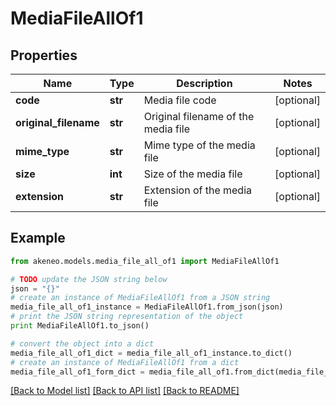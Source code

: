 # MediaFileAllOf1


## Properties
Name | Type | Description | Notes
------------ | ------------- | ------------- | -------------
**code** | **str** | Media file code | [optional] 
**original_filename** | **str** | Original filename of the media file | [optional] 
**mime_type** | **str** | Mime type of the media file | [optional] 
**size** | **int** | Size of the media file | [optional] 
**extension** | **str** | Extension of the media file | [optional] 

## Example

```python
from akeneo.models.media_file_all_of1 import MediaFileAllOf1

# TODO update the JSON string below
json = "{}"
# create an instance of MediaFileAllOf1 from a JSON string
media_file_all_of1_instance = MediaFileAllOf1.from_json(json)
# print the JSON string representation of the object
print MediaFileAllOf1.to_json()

# convert the object into a dict
media_file_all_of1_dict = media_file_all_of1_instance.to_dict()
# create an instance of MediaFileAllOf1 from a dict
media_file_all_of1_form_dict = media_file_all_of1.from_dict(media_file_all_of1_dict)
```
[[Back to Model list]](../README.md#documentation-for-models) [[Back to API list]](../README.md#documentation-for-api-endpoints) [[Back to README]](../README.md)


